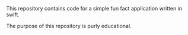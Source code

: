 This repository contains code for a simple fun fact application written in swift.

The purpose of this repository is purly educational.
